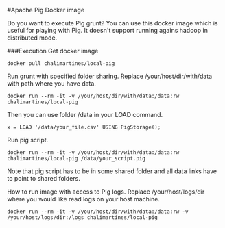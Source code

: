 #Apache Pig Docker image

Do you want to execute Pig grunt? You can use this docker image which is useful
for playing with Pig. It doesn't support running agains hadoop in distributed
mode.

###Execution
Get docker image

    docker pull chalimartines/local-pig

Run grunt with specified folder sharing. Replace /your/host/dir/with/data with path where you have data.

    docker run --rm -it -v /your/host/dir/with/data:/data:rw chalimartines/local-pig

Then you can use folder /data in your LOAD command.

    x = LOAD '/data/your_file.csv' USING PigStorage();

Run pig script.

    docker run --rm -it -v /your/host/dir/with/data:/data:rw chalimartines/local-pig /data/your_script.pig

Note that pig script has to be in some shared folder and all data links
have to point to shared folders.

How to run image with access to Pig logs. Replace /your/host/logs/dir where you would like read logs on your host machine.

    docker run --rm -it -v /your/host/dir/with/data:/data:rw -v /your/host/logs/dir:/logs chalimartines/local-pig
